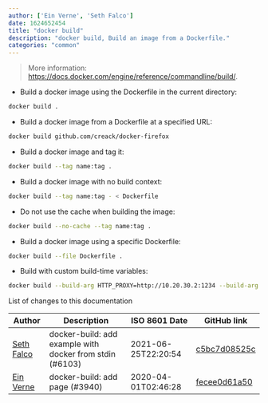 ```yaml
---
author: ['Ein Verne', 'Seth Falco']
date: 1624652454
title: "docker build"
description: "docker build, Build an image from a Dockerfile."
categories: "common"
---
```

> More information: <https://docs.docker.com/engine/reference/commandline/build/>.

- Build a docker image using the Dockerfile in the current directory:

```bash
docker build .
```

- Build a docker image from a Dockerfile at a specified URL:

```bash
docker build github.com/creack/docker-firefox
```

- Build a docker image and tag it:

```bash
docker build --tag name:tag .
```

- Build a docker image with no build context:

```bash
docker build --tag name:tag - < Dockerfile
```

- Do not use the cache when building the image:

```bash
docker build --no-cache --tag name:tag .
```

- Build a docker image using a specific Dockerfile:

```bash
docker build --file Dockerfile .
```

- Build with custom build-time variables:

```bash
docker build --build-arg HTTP_PROXY=http://10.20.30.2:1234 --build-arg FTP_PROXY=http://40.50.60.5:4567 .
```
List of changes to this documentation


Author | Description | ISO 8601 Date | GitHub link
------|-----|-----|-----
[Seth Falco](mailto:seth@falco.fun) | docker-build: add example with docker from stdin (#6103) | 2021-06-25T22:20:54 | [c5bc7d08525c](https://github.com/tldr-pages/tldr/commit/c5bc7d08525cef655e84199a20f17facad993b08)
[Ein Verne](mailto:einverne@gmail.com) | docker-build: add page (#3940) | 2020-04-01T02:46:28 | [fecee0d61a50](https://github.com/tldr-pages/tldr/commit/fecee0d61a508a18376a9348c4bd04132ab2834c)

